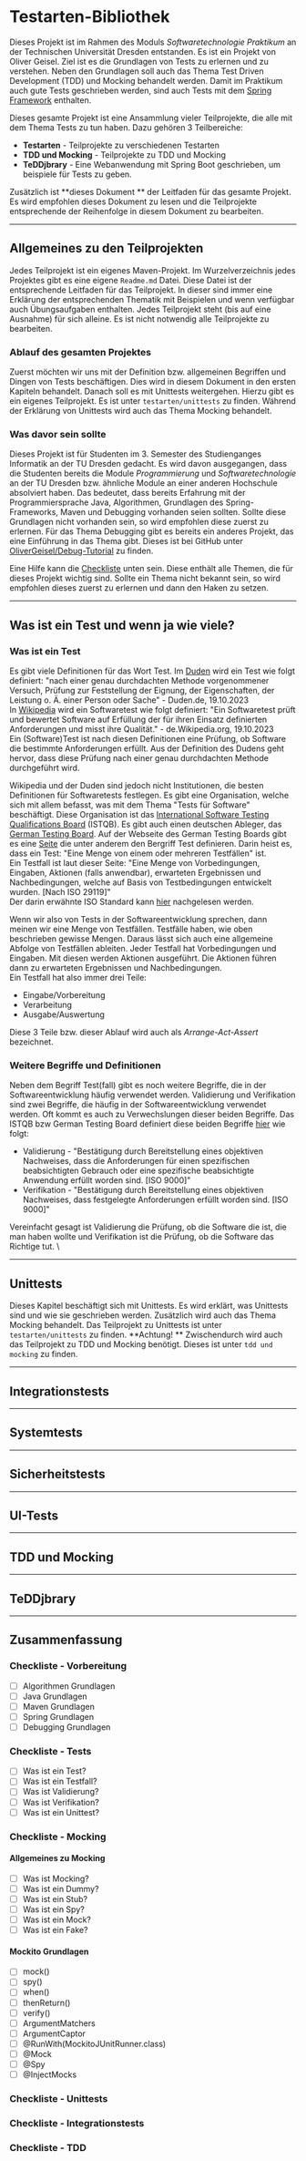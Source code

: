 # Testarten-Bibliothek

Dieses Projekt ist im Rahmen des Moduls *Softwaretechnologie
Praktikum* an der Technischen Universität Dresden entstanden. Es ist ein Projekt von Oliver Geisel. Ziel ist es die Grundlagen von Tests zu erlernen und zu verstehen. Neben den Grundlagen soll auch das Thema Test Driven Development (TDD) und Mocking behandelt werden. Damit im Praktikum auch gute Tests geschrieben werden, sind auch Tests mit dem [Spring Framework](https://spring.io/) enthalten.

Dieses gesamte Projekt ist eine Ansammlung vieler Teilprojekte, die alle mit dem Thema Tests zu tun haben. Dazu gehören 3 Teilbereiche:

* **Testarten** - Teilprojekte zu verschiedenen Testarten
* **TDD und Mocking** - Teilprojekte zu TDD und Mocking
* **TeDDjbrary** - Eine Webanwendung mit Spring Boot geschrieben, um beispiele für Tests zu geben.

Zusätzlich ist **dieses Dokument
** der Leitfaden für das gesamte Projekt. Es wird empfohlen dieses Dokument zu lesen und die Teilprojekte entsprechende der Reihenfolge in diesem Dokument zu bearbeiten.


<hr>

## Allgemeines zu den Teilprojekten

Jedes Teilprojekt ist ein eigenes Maven-Projekt. Im Wurzelverzeichnis jedes Projektes gibt es eine eigene `Readme.md` Datei. Diese Datei ist der entsprechende Leitfaden für das Teilprojekt.
In dieser sind immer eine Erklärung der entsprechenden Thematik mit Beispielen und wenn verfügbar auch Übungsaufgaben enthalten.
Jedes Teilprojekt steht (bis auf eine Ausnahme) für sich alleine. Es ist nicht notwendig alle Teilprojekte zu bearbeiten.

### Ablauf des gesamten Projektes

Zuerst möchten wir uns mit der Definition bzw. allgemeinen Begriffen und Dingen von Tests beschäftigen. Dies wird in diesem Dokument in den ersten Kapiteln behandelt.
Danach soll es mit Unittests weitergehen. Hierzu gibt es ein eigenes Teilprojekt. Es ist unter `testarten/unittests` zu finden. Während der Erklärung von Unittests wird auch das Thema Mocking behandelt.

### Was davor sein sollte

Dieses Projekt ist für Studenten im 3. Semester des Studienganges Informatik an der TU Dresden gedacht. Es wird davon ausgegangen, dass die Studenten bereits die Module
*Programmierung* und
*Softwaretechnologie* an der TU Dresden bzw. ähnliche Module an einer anderen Hochschule absolviert haben. Das bedeutet, dass bereits Erfahrung mit der Programmiersprache Java, Algorithmen, Grundlagen des Spring-Frameworks, Maven und Debugging vorhanden seien sollten.
Sollte diese Grundlagen nicht vorhanden sein, so wird empfohlen diese zuerst zu erlernen.
Für das Thema Debugging gibt es bereits ein anderes Projekt, das eine Einführung in das Thema gibt. Dieses ist bei GitHub unter [OliverGeisel/Debug-Tutorial](https://github.com/OliverGeisel/Debug-Tutorial) zu finden.

Eine Hilfe kann die [Checkliste](#checkliste---vorbereitung) unten sein. Diese enthält alle Themen, die für dieses Projekt wichtig sind. Sollte ein Thema nicht bekannt sein, so wird empfohlen dieses zuerst zu erlernen und dann den Haken zu setzen.


<hr>

## Was ist ein Test und wenn ja wie viele?

### Was ist ein Test

Es gibt viele Definitionen für das Wort Test.
Im [Duden](https://www.duden.de/rechtschreibung/Test) wird ein Test wie folgt definiert:
"nach einer genau durchdachten Methode vorgenommener Versuch, Prüfung zur Feststellung der Eignung, der Eigenschaften, der Leistung o. Ä. einer Person oder Sache" - Duden.de, 19.10.2023 \
In [Wikipedia](https://de.wikipedia.org/wiki/Test_(Informatik)) wird ein Softwaretest wie folgt definiert:
"Ein Softwaretest prüft und bewertet Software auf Erfüllung der für ihren Einsatz definierten Anforderungen und misst ihre Qualität." - de.Wikipedia.org, 19.10.2023 \
Ein (Software)Test ist nach diesen Definitionen eine Prüfung, ob Software die bestimmte Anforderungen erfüllt. Aus der Definition des Dudens geht hervor, dass diese Prüfung nach einer genau durchdachten Methode durchgeführt wird.

Wikipedia und der Duden sind jedoch nicht Institutionen, die besten Definitionen für Softwaretests festlegen.
Es gibt eine Organisation, welche sich mit allem befasst, was mit dem Thema "Tests für Software" beschäftigt. Diese Organisation ist das [International Software Testing Qualifications Board](https://www.istqb.org/) (ISTQB).
Es gibt auch einen deutschen Ableger, das [German Testing Board](https://www.german-testing-board.info/).
Auf der Webseite des German Testing Boards gibt es eine [Seite](https://www.german-testing-board.info/wp-content/uploads/2018/09/ISTQB®_GTB_Standardglossar_der_Testbegriffe_Deutsch_Englisch_V3_2.pdf) die unter anderem den Bergriff Test definieren. Darin heist es, dass ein Test: "Eine Menge von einem oder mehreren Testfällen" ist. \
Ein Testfall ist laut dieser Seite: "Eine Menge von Vorbedingungen, Eingaben, Aktionen (falls anwendbar), erwarteten Ergebnissen und Nachbedingungen, welche auf Basis von Testbedingungen entwickelt wurden. [Nach ISO 29119]" \
Der darin erwähnte ISO Standard kann [hier](https://standards.iso.org/ittf/PubliclyAvailableStandards/index.html) nachgelesen werden.

Wenn wir also von Tests in der Softwareentwicklung sprechen, dann meinen wir eine Menge von Testfällen.
Testfälle haben, wie oben beschrieben gewisse Mengen. Daraus lässt sich auch eine allgemeine Abfolge von Testfällen ableiten.
Jeder Testfall hat Vorbedingungen und Eingaben. Mit diesen werden Aktionen ausgeführt. Die Aktionen führen dann zu erwarteten Ergebnissen und Nachbedingungen. \
Ein Testfall hat also immer drei Teile:

* Eingabe/Vorbereitung
* Verarbeitung
* Ausgabe/Auswertung

Diese 3 Teile bzw. dieser Ablauf wird auch als *Arrange-Act-Assert* bezeichnet.

### Weitere Begriffe und Definitionen

Neben dem Begriff Test(fall) gibt es noch weitere Begriffe, die in der Softwareentwicklung häufig verwendet werden.
Validierung und Verifikation sind zwei Begriffe, die häufig in der Softwareentwicklung verwendet werden.
Oft kommt es auch zu Verwechslungen dieser beiden Begriffe.
Das ISTQB bzw German Testing Board definiert diese beiden Begriffe [hier](https://www.german-testing-board.info/wp-content/uploads/2018/09/ISTQB®_GTB_Standardglossar_der_Testbegriffe_Deutsch_Englisch_V3_2.pdf) wie folgt:

* Validierung - "Bestätigung durch Bereitstellung eines objektiven Nachweises, dass die Anforderungen für einen spezifischen beabsichtigten Gebrauch oder eine spezifische beabsichtigte Anwendung erfüllt worden sind. [ISO 9000]"
* Verifikation - "Bestätigung durch Bereitstellung eines objektiven Nachweises, dass festgelegte Anforderungen erfüllt worden sind. [ISO 9000]"

Vereinfacht gesagt ist Validierung die Prüfung, ob die Software die ist, die man haben wollte und Verifikation ist die Prüfung, ob die Software das Richtige tut. \

<hr>

## Unittests

Dieses Kapitel beschäftigt sich mit Unittests. Es wird erklärt, was Unittests sind und wie sie geschrieben werden.
Zusätzlich wird auch das Thema Mocking behandelt. Das Teilprojekt zu Unittests ist unter `testarten/unittests` zu finden.
**Achtung!
** Zwischendurch wird auch das Teilprojekt zu TDD und Mocking benötigt. Dieses ist unter `tdd und mocking` zu finden.

<hr>

## Integrationstests

<hr>

## Systemtests

<hr>

## Sicherheitstests

<hr>

## UI-Tests

<hr>

## TDD und Mocking

<hr>

## TeDDjbrary

<hr>

## Zusammenfassung

### Checkliste - Vorbereitung

- [ ] Algorithmen Grundlagen
- [ ] Java Grundlagen
- [ ] Maven Grundlagen
- [ ] Spring Grundlagen
- [ ] Debugging Grundlagen

### Checkliste - Tests

- [ ] Was ist ein Test?
- [ ] Was ist ein Testfall?
- [ ] Was ist Validierung?
- [ ] Was ist Verifikation?
- [ ] Was ist ein Unittest?

### Checkliste - Mocking

#### Allgemeines zu Mocking

- [ ] Was ist Mocking?
- [ ] Was ist ein Dummy?
- [ ] Was ist ein Stub?
- [ ] Was ist ein Spy?
- [ ] Was ist ein Mock?
- [ ] Was ist ein Fake?

#### Mockito Grundlagen

- [ ] mock()
- [ ] spy()
- [ ] when()
- [ ] thenReturn()
- [ ] verify()
- [ ] ArgumentMatchers
- [ ] ArgumentCaptor
- [ ] @RunWith(MockitoJUnitRunner.class)
- [ ] @Mock
- [ ] @Spy
- [ ] @InjectMocks

### Checkliste - Unittests

### Checkliste - Integrationstests

### Checkliste - TDD 

